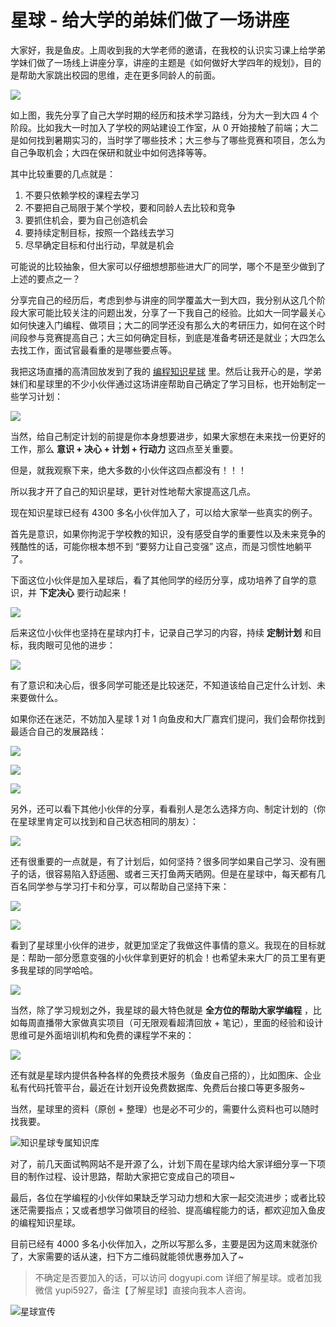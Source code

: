 # 星球 - 给大学的弟妹们做了一场讲座



大家好，我是鱼皮。上周收到我的大学老师的邀请，在我校的认识实习课上给学弟学妹们做了一场线上讲座分享，讲座的主题是《如何做好大学四年的规划》，目的是帮助大家跳出校园的思维，走在更多同龄人的前面。

![](https://xingqiu-tuchuang-1256524210.cos.ap-shanghai.myqcloud.com/1/image-20220401123905750.png)

如上图，我先分享了自己大学时期的经历和技术学习路线，分为大一到大四 4 个阶段。比如我大一时加入了学校的网站建设工作室，从 0 开始接触了前端；大二是如何找到暑期实习的，当时学了哪些技术；大三参与了哪些竞赛和项目，怎么为自己争取机会；大四在保研和就业中如何选择等等。

其中比较重要的几点就是：

1. 不要只依赖学校的课程去学习
2. 不要把自己局限于某个学校，要和同龄人去比较和竞争
3. 要抓住机会，要为自己创造机会
4. 要持续定制目标，按照一个路线去学习
5. 尽早确定目标和付出行动，早就是机会

可能说的比较抽象，但大家可以仔细想想那些进大厂的同学，哪个不是至少做到了上述的要点之一？

分享完自己的经历后，考虑到参与讲座的同学覆盖大一到大四，我分别从这几个阶段大家可能比较关注的问题出发，分享了一下我自己的经验。比如大一同学最关心如何快速入门编程、做项目；大二的同学还没有那么大的考研压力，如何在这个时间段参与竞赛提高自己；大三如何确定目标，到底是准备考研还是就业；大四怎么去找工作，面试官最看重的是哪些要点等。

我把这场直播的高清回放发到了我的 [编程知识星球](https://mp.weixin.qq.com/s/80049ftP1j-JqSnkJmLhXQ) 里。然后让我开心的是，学弟妹们和星球里的不少小伙伴通过这场讲座帮助自己确定了学习目标，也开始制定一些学习计划：

![](https://xingqiu-tuchuang-1256524210.cos.ap-shanghai.myqcloud.com/1/image-20220401124859161.png)

当然，给自己制定计划的前提是你本身想要进步，如果大家想在未来找一份更好的工作，那么 **意识 + 决心 + 计划 + 行动力** 这四点至关重要。

但是，就我观察下来，绝大多数的小伙伴这四点都没有！！！

所以我才开了自己的知识星球，更针对性地帮大家提高这几点。

现在知识星球已经有 4300 多名小伙伴加入了，可以给大家举一些真实的例子。

首先是意识，如果你拘泥于学校教的知识，没有感受自学的重要性以及未来竞争的残酷性的话，可能你根本想不到 “要努力让自己变强” 这点，而是习惯性地躺平了。

下面这位小伙伴是加入星球后，看了其他同学的经历分享，成功培养了自学的意识，并 **下定决心** 要行动起来！

![](https://xingqiu-tuchuang-1256524210.cos.ap-shanghai.myqcloud.com/1/image-20220401131147715.png)

后来这位小伙伴也坚持在星球内打卡，记录自己学习的内容，持续 **定制计划** 和目标，我肉眼可见他的进步：

![](https://xingqiu-tuchuang-1256524210.cos.ap-shanghai.myqcloud.com/1/image-20220401131341645.png)

有了意识和决心后，很多同学可能还是比较迷茫，不知道该给自己定什么计划、未来要做什么。

如果你还在迷茫，不妨加入星球 1 对 1 向鱼皮和大厂嘉宾们提问，我们会帮你找到最适合自己的发展路线：

![](https://xingqiu-tuchuang-1256524210.cos.ap-shanghai.myqcloud.com/1/image-20220401131959099.png)

![](https://xingqiu-tuchuang-1256524210.cos.ap-shanghai.myqcloud.com/1/image-20220401131724652.png)

![](https://xingqiu-tuchuang-1256524210.cos.ap-shanghai.myqcloud.com/1/image-20220401131749176.png)

另外，还可以看下其他小伙伴的分享，看看别人是怎么选择方向、制定计划的（你在星球里肯定可以找到和自己状态相同的朋友）：

![](https://xingqiu-tuchuang-1256524210.cos.ap-shanghai.myqcloud.com/1/image-20220401132057851.png)

还有很重要的一点就是，有了计划后，如何坚持？很多同学如果自己学习、没有圈子的话，很容易陷入舒适圈、或者三天打鱼两天晒网。但是在星球中，每天都有几百名同学参与学习打卡和分享，可以帮助自己坚持下来：

![](https://xingqiu-tuchuang-1256524210.cos.ap-shanghai.myqcloud.com/1/image-20220401130144518.png)

![](https://xingqiu-tuchuang-1256524210.cos.ap-shanghai.myqcloud.com/1/image-20220401130524798.png)

看到了星球里小伙伴的进步，就更加坚定了我做这件事情的意义。我现在的目标就是：帮助一部分愿意变强的小伙伴拿到更好的机会！也希望未来大厂的员工里有更多我星球的同学哈哈。

![](https://xingqiu-tuchuang-1256524210.cos.ap-shanghai.myqcloud.com/1/image-20220401132457497.png)

当然，除了学习规划之外，我星球的最大特色就是 **全方位的帮助大家学编程** ，比如每周直播带大家做真实项目（可无限观看超清回放 + 笔记），里面的经验和设计思维可是外面培训机构和免费的课程学不来的：

![](https://xingqiu-tuchuang-1256524210.cos.ap-shanghai.myqcloud.com/1/image-20220401130646266.png)

还有就是星球内提供各种各样的免费技术服务（鱼皮自己搭的），比如图床、企业私有代码托管平台，最近在计划开设免费数据库、免费后台接口等更多服务~ 

当然，星球里的资料（原创 + 整理）也是必不可少的，需要什么资料也可以随时找我要。

![知识星球专属知识库](https://xingqiu-tuchuang-1256524210.cos.ap-shanghai.myqcloud.com/1/image-20220327184903374.png)

对了，前几天面试鸭网站不是开源了么，计划下周在星球内给大家详细分享一下项目的制作过程、设计思路，帮助大家把它变成自己的项目~

最后，各位在学编程的小伙伴如果缺乏学习动力想和大家一起交流进步；或者比较迷茫需要指点；又或者想学习做项目的经验、提高编程能力的话，都欢迎加入鱼皮的编程知识星球。

目前已经有 4000 多名小伙伴加入，之所以写那么多，主要是因为这周末就涨价了，大家需要的话从速，扫下方二维码就能领优惠券加入了~

> 不确定是否要加入的话，可以访问 dogyupi.com 详细了解星球。或者加我微信 yupi5927，备注【了解星球】直接向我本人咨询。

![星球宣传](https://xingqiu-tuchuang-1256524210.cos.ap-shanghai.myqcloud.com/1/%E6%98%9F%E7%90%83%E5%AE%A3%E4%BC%A0-20220327190644058.png)

